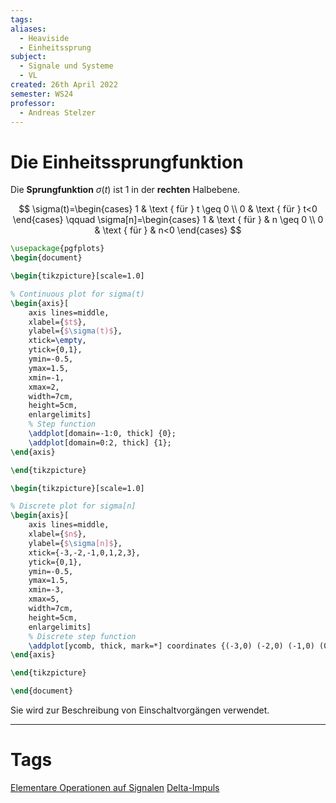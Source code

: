 ```yaml
---
tags: 
aliases:
  - Heaviside
  - Einheitssprung
subject:
  - Signale und Systeme
  - VL
created: 26th April 2022
semester: WS24
professor:
  - Andreas Stelzer
---
```


# Die Einheitssprungfunktion

Die **Sprungfunktion** $\sigma(t)$ ist 1 in der **rechten** Halbebene.

$$
\sigma(t)=\begin{cases}
1 & \text { für } t \geq 0 \\
0 & \text { für } t<0
\end{cases} \qquad
\sigma[n]=\begin{cases}
1 & \text { für } & n \geq 0 \\
0 & \text { für } & n<0
\end{cases}
$$

```tikz
\usepackage{pgfplots}
\begin{document}

\begin{tikzpicture}[scale=1.0]

% Continuous plot for sigma(t)
\begin{axis}[
    axis lines=middle,
    xlabel={$t$},
    ylabel={$\sigma(t)$},
    xtick=\empty,
    ytick={0,1},
    ymin=-0.5,
    ymax=1.5,
    xmin=-1,
    xmax=2,
    width=7cm,
    height=5cm,
    enlargelimits]
    % Step function
    \addplot[domain=-1:0, thick] {0};
    \addplot[domain=0:2, thick] {1};
\end{axis}

\end{tikzpicture}

\begin{tikzpicture}[scale=1.0]

% Discrete plot for sigma[n]
\begin{axis}[
    axis lines=middle,
    xlabel={$n$},
    ylabel={$\sigma[n]$},
    xtick={-3,-2,-1,0,1,2,3},
    ytick={0,1},
    ymin=-0.5,
    ymax=1.5,
    xmin=-3,
    xmax=5,
    width=7cm,
    height=5cm,
    enlargelimits]
    % Discrete step function
    \addplot[ycomb, thick, mark=*] coordinates {(-3,0) (-2,0) (-1,0) (0,1) (1,1) (2,1) (3,1) (4,1)};
\end{axis}

\end{tikzpicture}

\end{document}

```

Sie wird zur Beschreibung von Einschaltvorgängen verwendet.

---

# Tags

[Elementare Operationen auf Signalen](Elementare%20Operationen%20auf%20Signalen.md)
[Delta-Impuls](Delta-Impuls.md)
